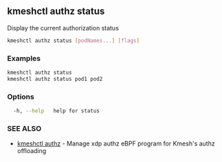 ## kmeshctl authz status

Display the current authorization status

```bash
kmeshctl authz status [podNames...] [flags]
```

### Examples

```bash
kmeshctl authz status
kmeshctl authz status pod1 pod2
```

### Options

```bash
  -h, --help   help for status
```

### SEE ALSO

* [kmeshctl authz](kmeshctl_authz.md) - Manage xdp authz eBPF program for Kmesh's authz offloading
